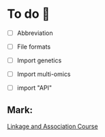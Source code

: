 # To do :triangular_flag_on_post:

- [ ] Abbreviation
- [ ] File formats
- [ ] Import genetics
- [ ] Import multi-omics
- [ ] import "API"




## Mark:

[Linkage and Association Course](https://genepi.qimr.edu.au/staff/davidD/Course/)


